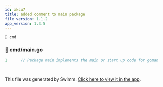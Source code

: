 ```yaml
---
id: xkcu7
title: added comment to main package
file_version: 1.1.2
app_version: 1.3.5
---
```


`📄 cmd`
<!-- NOTE-swimm-snippet: the lines below link your snippet to Swimm -->
### 📄 cmd/main.go
```go
1      // Package main implements the main or start up code for goman
```

<br/>

This file was generated by Swimm. [Click here to view it in the app](https://app.swimm.io/repos/Z2l0aHViJTNBJTNBZ29tYW4lM0ElM0Fjc2FpbGVy/docs/xkcu7).

